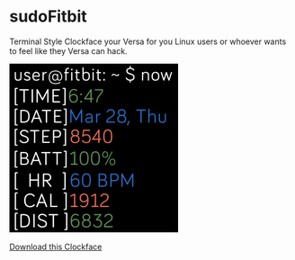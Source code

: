 # sudoFitbit

Terminal Style Clockface your Versa for you Linux users or whoever wants to feel like they Versa can hack.

![img](screenshots/sudofitbit-screenshot%20(v2).png)

[Download this Clockface](https://gallery.fitbit.com/details/647321c3-4fd8-4361-b296-cbaa0bb7bdd0)
